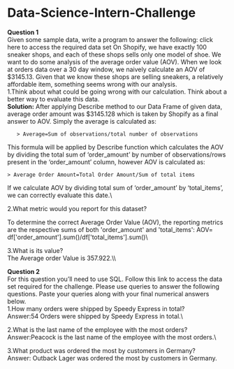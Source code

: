 # Data-Science-Intern-Challenge
**Question 1** \
Given some sample data, write a program to answer the following: click here to access the required data set
On Shopify, we have exactly 100 sneaker shops, and each of these shops sells only one model of shoe. We want to do some analysis of the average order value (AOV). When we look at orders data over a 30 day window, we naively calculate an AOV of $3145.13. Given that we know these shops are selling sneakers, a relatively affordable item, something seems wrong with our analysis.\
1.Think about what could be going wrong with our calculation. Think about a better way to evaluate this data.\
**Solution:**
After applying Describe method to our Data Frame of given data, average order amount was $3145.128 which is taken by Shopify as a final answer to AOV. Simply the average is calculated as:

       > Average=Sum of observations/total number of observations

This formula will be applied by Describe function which calculates the AOV by dividing the total sum of ‘order_amount’ by number of observations/rows present in the ‘order_amount’ column, however AOV is calculated as:

	> Average Order Amount=Total Order Amount/Sum of total items

If we calculate AOV by dividing total sum of ‘order_amount’ by ‘total_items’, we can correctly evaluate this date.\

2.What metric would you report for this dataset?

To determine the correct Average Order Value (AOV), the reporting metrics are the respective sums of both 'order_amount' and 'total_items':
AOV= df['order_amount'].sum()/df['total_items'].sum()\

3.What is its value?\
The Average order Value is 357.922.\\\\

**Question 2**\
For this question you’ll need to use SQL. Follow this link to access the data set required for the challenge. Please use queries to answer the following questions. Paste your queries along with your final numerical answers below.\
1.How many orders were shipped by Speedy Express in total?\
Answer:54 Orders were shipped by Speedy Express in total.\

2.What is the last name of the employee with the most orders?\
Answer:Peacock is the last name of the employee with the most orders.\

3.What product was ordered the most by customers in Germany?\
Answer: Outback Lager was ordered the most by customers in Germany.



